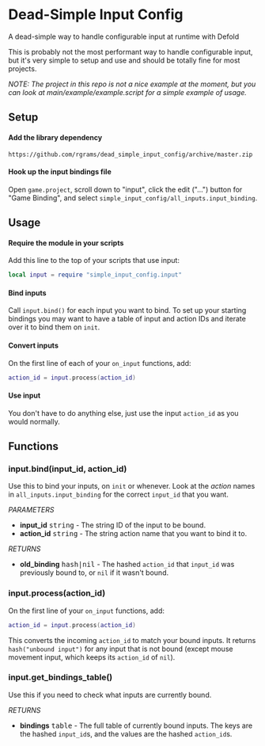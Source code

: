 # Dead-Simple Input Config
A dead-simple way to handle configurable input at runtime with Defold

This is probably not the most performant way to handle configurable input, but it's very simple to setup and use and should be totally fine for most projects.

_NOTE: The project in this repo is not a nice example at the moment, but you can look at main/example/example.script for a simple example of usage._

## Setup

#### Add the library dependency
```
https://github.com/rgrams/dead_simple_input_config/archive/master.zip
```

#### Hook up the input bindings file
Open `game.project`, scroll down to "input", click the edit ("...") button for "Game Binding", and select `simple_input_config/all_inputs.input_binding`.

## Usage

#### Require the module in your scripts
Add this line to the top of your scripts that use input:
```lua
local input = require "simple_input_config.input"
```

#### Bind inputs
Call `input.bind()` for each input you want to bind. To set up your starting bindings you may want to have a table of input and action IDs and iterate over it to bind them on `init`.

#### Convert inputs
On the first line of each of your `on_input` functions, add:
```lua
action_id = input.process(action_id)
```

#### Use input
You don't have to do anything else, just use the input `action_id` as you would normally.

## Functions

### input.bind(input_id, action_id)
Use this to bind your inputs, on `init` or whenever. Look at the _action_ names in `all_inputs.input_binding` for the correct `input_id` that you want.

_PARAMETERS_
* __input_id__ <kbd>string</kbd> - The string ID of the input to be bound.
* __action_id__ <kbd>string</kbd> - The string action name that you want to bind it to.

_RETURNS_
* __old_binding__ <kbd>hash|nil</kbd> - The hashed `action_id` that `input_id` was previously bound to, or `nil` if it wasn't bound.

### input.process(action_id)
On the first line of your `on_input` functions, add:
```lua
action_id = input.process(action_id)
```
This converts the incoming `action_id` to match your bound inputs. It returns `hash("unbound input")` for any input that is not bound (except mouse movement input, which keeps its `action_id` of `nil`).

### input.get_bindings_table()
Use this if you need to check what inputs are currently bound.

_RETURNS_
* __bindings__ <kbd>table</kbd> - The full table of currently bound inputs. The keys are the hashed `input_id`s, and the values are the hashed `action_id`s.
